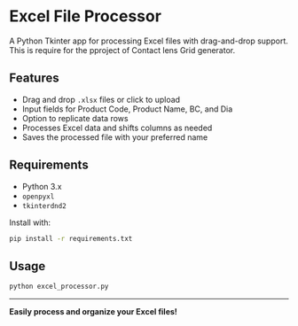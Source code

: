 # Excel File Processor

A Python Tkinter app for processing Excel files with drag-and-drop support. This is require for the pproject of Contact lens Grid generator.

## Features

- Drag and drop `.xlsx` files or click to upload
- Input fields for Product Code, Product Name, BC, and Dia
- Option to replicate data rows
- Processes Excel data and shifts columns as needed
- Saves the processed file with your preferred name

## Requirements

- Python 3.x
- `openpyxl`
- `tkinterdnd2`

Install with:

```bash
pip install -r requirements.txt
```

## Usage

```bash
python excel_processor.py
```

---

**Easily process and organize your Excel files!**
